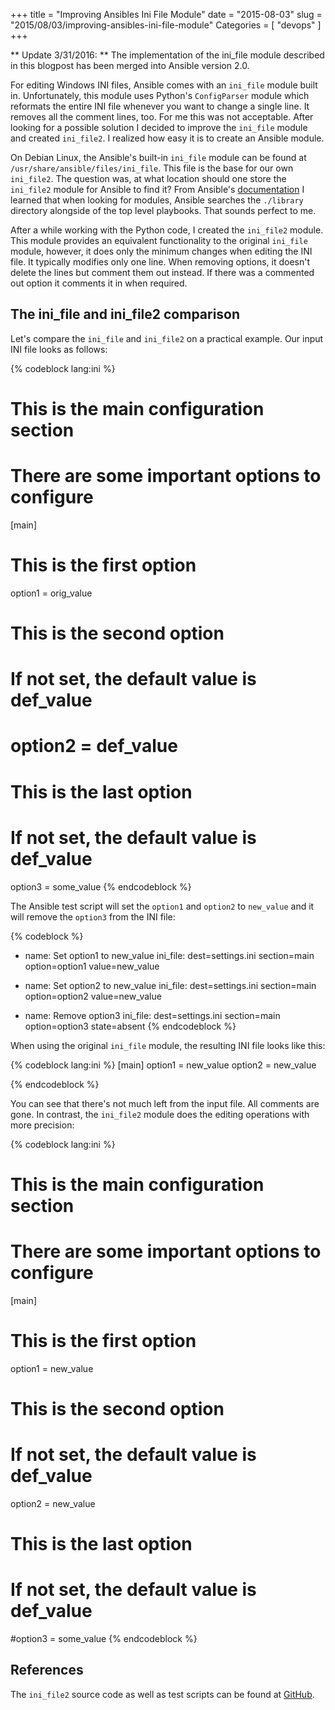 +++
title = "Improving Ansibles Ini File Module"
date = "2015-08-03"
slug = "2015/08/03/improving-ansibles-ini-file-module"
Categories = [ "devops" ]
+++

** Update 3/31/2016: ** The implementation of the ini_file module described in this blogpost has been merged into Ansible version 2.0.

For editing Windows INI files, Ansible comes with an `ini_file` module built in. Unfortunately, this module uses Python's `ConfigParser` module which reformats the entire INI file whenever you want to change a single line. It removes all the comment lines, too. For me this was not acceptable. After looking for a possible solution I decided to improve the `ini_file` module and created `ini_file2`. I realized how easy it is to create an Ansible module.

<!--more-->

On Debian Linux, the Ansible's built-in `ini_file` module can be found at `/usr/share/ansible/files/ini_file`. This file is the base for our own `ini_file2`. The question was, at what location should one store the `ini_file2` module for Ansible to find it? From Ansible's [documentation](http://docs.ansible.com/ansible/developing_modules.html "Developing Modules") I learned that when looking for modules, Ansible searches the `./library` directory alongside of the top level playbooks. That sounds perfect to me.

After a while working with the Python code, I created the `ini_file2` module. This module provides an equivalent functionality to the original `ini_file` module, however, it does only the minimum changes when editing the INI file. It typically modifies only one line. When removing options, it doesn't delete the lines but comment them out instead. If there was a commented out option it comments it in when required.

## The ini_file and ini_file2 comparison

Let's compare the `ini_file` and `ini_file2` on a practical example. Our input INI file looks as follows:

{% codeblock lang:ini %}
# This is the main configuration section
# There are some important options to configure
[main]
# This is the first option
option1 = orig_value

# This is the second option
# If not set, the default value is def_value
# option2 = def_value

# This is the last option
# If not set, the default value is def_value
option3 = some_value
{% endcodeblock %}

The Ansible test script will set the `option1` and `option2` to `new_value` and it will remove the `option3` from the INI file:

{% codeblock %}
- name: Set option1 to new_value
  ini_file: dest=settings.ini section=main option=option1 value=new_value

- name: Set option2 to new_value
  ini_file: dest=settings.ini section=main option=option2 value=new_value

- name: Remove option3
  ini_file: dest=settings.ini section=main option=option3 state=absent
{% endcodeblock %}

When using the original `ini_file` module, the resulting INI file looks like this:

{% codeblock lang:ini %}
[main]
option1 = new_value
option2 = new_value

{% endcodeblock %}

You can see that there's not much left from the input file. All comments are gone. In contrast, the `ini_file2` module does the editing operations with more precision:

{% codeblock lang:ini %}
# This is the main configuration section
# There are some important options to configure
[main]
# This is the first option
option1 = new_value

# This is the second option
# If not set, the default value is def_value
option2 = new_value

# This is the last option
# If not set, the default value is def_value
#option3 = some_value
{% endcodeblock %}

## References

The `ini_file2` source code as well as test scripts can be found at [GitHub](https://github.com/noseka1/ini_file2 "ini_file2").

